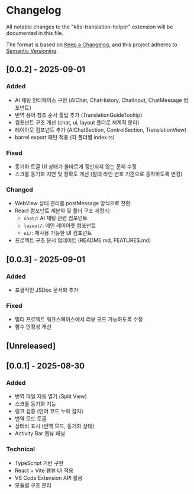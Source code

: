 # Changelog

All notable changes to the "k8s-translation-helper" extension will be documented in this file.

The format is based on [Keep a Changelog](https://keepachangelog.com/en/1.0.0/),
and this project adheres to [Semantic Versioning](https://semver.org/spec/v2.0.0.html).

## [0.0.2] - 2025-09-01
### Added
- AI 채팅 인터페이스 구현 (AIChat, ChatHistory, ChatInput, ChatMessage 컴포넌트)
- 번역 용어 참조 순서 툴팁 추가 (TranslationGuideTooltip)
- 컴포넌트 구조 개선 (chat, ui, layout 폴더로 체계적 분리)
- 레이아웃 컴포넌트 추가 (AIChatSection, ControlSection, TranslationView)
- barrel export 패턴 적용 (각 폴더별 index.ts)

### Fixed
- 동기화 토글 UI 상태가 올바르게 갱신되지 않는 문제 수정
- 스크롤 동기화 지연 및 정확도 개선 (절대 라인 번호 기준으로 동작하도록 변경)

### Changed
- WebView 상태 관리를 postMessage 방식으로 전환
- React 컴포넌트 세분화 및 폴더 구조 재정리:
  - `chat/`: AI 채팅 관련 컴포넌트
  - `layout/`: 메인 레이아웃 컴포넌트  
  - `ui/`: 재사용 가능한 UI 컴포넌트
- 프로젝트 구조 문서 업데이트 (README.md, FEATURES.md)

## [0.0.3] - 2025-09-01

### Added
- 포괄적인 JSDoc 문서화 추가

### Fixed
- 멀티 프로젝트 워크스페이스에서 리뷰 모드 가능하도록 수정
- 함수 안정성 개선

## [Unreleased]

## [0.0.1] - 2025-08-30
### Added
- 번역 파일 자동 열기 (Split View)
- 스크롤 동기화 기능
- 링크 검증 (언어 코드 누락 감지)
- 번역 모드 토글
- 상태바 표시 (번역 모드, 동기화 상태)
- Activity Bar 웹뷰 패널

### Technical
- TypeScript 기반 구현
- React + Vite 웹뷰 UI 적용
- VS Code Extension API 활용
- 모듈별 구조 분리
